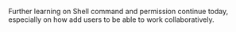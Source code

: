 Further learning on Shell command and permission continue today, especially on how add users to be able to work collaboratively. 
